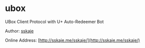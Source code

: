 ubox
========

UBox Client Protocol with U+ Auto-Redeemer Bot  

Author: [sskaje](http://weibo.com/sskaje)  

Online Address: [http://sskaje.me/sskaje/](http://sskaje.me/sskaje/)
